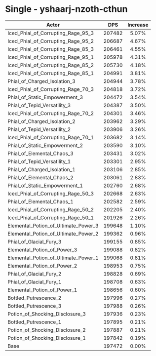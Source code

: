 # Single - yshaarj-nzoth-cthun
| Actor | DPS | Increase |
|---|:---:|:---:|
|Iced_Phial_of_Corrupting_Rage_95_3|207482|5.07%|
|Iced_Phial_of_Corrupting_Rage_95_2|206687|4.67%|
|Iced_Phial_of_Corrupting_Rage_85_3|206461|4.55%|
|Iced_Phial_of_Corrupting_Rage_95_1|205978|4.31%|
|Iced_Phial_of_Corrupting_Rage_85_2|205730|4.18%|
|Iced_Phial_of_Corrupting_Rage_85_1|204991|3.81%|
|Phial_of_Charged_Isolation_3|204944|3.78%|
|Iced_Phial_of_Corrupting_Rage_70_3|204818|3.72%|
|Phial_of_Static_Empowerment_3|204472|3.54%|
|Phial_of_Tepid_Versatility_3|204387|3.50%|
|Iced_Phial_of_Corrupting_Rage_70_2|204301|3.46%|
|Phial_of_Charged_Isolation_2|203962|3.29%|
|Phial_of_Tepid_Versatility_2|203906|3.26%|
|Iced_Phial_of_Corrupting_Rage_70_1|203682|3.14%|
|Phial_of_Static_Empowerment_2|203590|3.10%|
|Phial_of_Elemental_Chaos_3|203431|3.02%|
|Phial_of_Tepid_Versatility_1|203301|2.95%|
|Phial_of_Charged_Isolation_1|203106|2.85%|
|Phial_of_Elemental_Chaos_2|203061|2.83%|
|Phial_of_Static_Empowerment_1|202760|2.68%|
|Iced_Phial_of_Corrupting_Rage_50_3|202668|2.63%|
|Phial_of_Elemental_Chaos_1|202582|2.59%|
|Iced_Phial_of_Corrupting_Rage_50_2|202205|2.40%|
|Iced_Phial_of_Corrupting_Rage_50_1|201926|2.26%|
|Elemental_Potion_of_Ultimate_Power_3|199648|1.10%|
|Elemental_Potion_of_Ultimate_Power_2|199362|0.96%|
|Phial_of_Glacial_Fury_3|199155|0.85%|
|Elemental_Potion_of_Power_3|199088|0.82%|
|Elemental_Potion_of_Ultimate_Power_1|199068|0.81%|
|Elemental_Potion_of_Power_2|198953|0.75%|
|Phial_of_Glacial_Fury_2|198828|0.69%|
|Phial_of_Glacial_Fury_1|198708|0.63%|
|Elemental_Potion_of_Power_1|198656|0.60%|
|Bottled_Putrescence_2|197996|0.27%|
|Bottled_Putrescence_3|197988|0.26%|
|Potion_of_Shocking_Disclosure_3|197936|0.23%|
|Bottled_Putrescence_1|197895|0.21%|
|Potion_of_Shocking_Disclosure_2|197887|0.21%|
|Potion_of_Shocking_Disclosure_1|197842|0.19%|
|Base|197472|0.00%|
